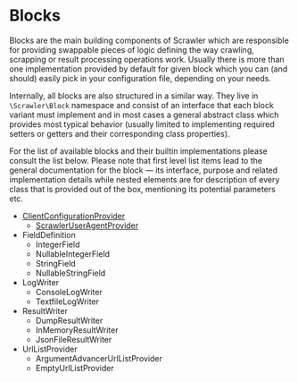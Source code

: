 # Blocks
Blocks are the main building components of Scrawler which are
responsible for providing swappable pieces of logic defining
the way crawling, scrapping or result processing operations
work. Usually there is more than one implementation provided by
default for given block which you can (and should) easily pick
in your configuration file, depending on your needs.

Internally, all blocks are also structured in a similar way.
They live in `\Scrawler\Block` namespace and consist of an
interface that each block variant must implement and in most
cases a general abstract class which provides most typical
behavior (usually limited to implementing required setters or
getters and their corresponding class properties).

For the list of available blocks and their builtin implementations
please consult the list below. Please note that first level list
items lead to the general documentation for the block — its interface,
purpose and related implementation details while nested elements are
for description of every class that is provided out of the box,
mentioning its potential parameters etc.

- [ClientConfigurationProvider](blocks/clientconfigurationprovider.md)
	- [ScrawlerUserAgentProvider](blocks/clientconfigurationprovider.md#scrawleruseragentprovider)
- FieldDefinition
	- IntegerField
	- NullableIntegerField
	- StringField
	- NullableStringField
- LogWriter
	- ConsoleLogWriter
	- TextfileLogWriter
- ResultWriter
	- DumpResultWriter
	- InMemoryResultWriter
	- JsonFileResultWriter
- UrlListProvider
	- ArgumentAdvancerUrlListProvider
	- EmptyUrlListProvider
